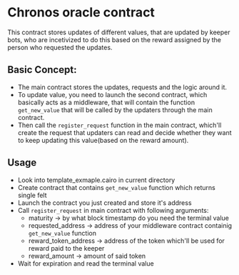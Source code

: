# Chronos oracle contract

This contract stores updates of different values, that are updated by keeper bots, who are incetivized to do this based on the reward assigned by the person who requested the updates. 

## Basic Concept:

* The main contract stores the updates, requests and the logic around it. 
* To update value, you need to launch the second contract, which basically acts as a middleware, that will contain the function `get_new_value` that will be called by the updaters through the main contract. 
* Then call the `register_request` function in the main contract, which'll create the request that updaters can read and decide whether they want to keep updating this value(based on the reward amount).

## Usage

* Look into template_exmaple.cairo in current directory
* Create contract that contains `get_new_value` function which returns single felt
* Launch the contract you just created and store it's address
* Call `register_request` in main contract with following arguments:
    * maturity -> by what block timestamp do you need the terminal value
    * requested_address -> address of your middleware contract containig `get_new_value` function
    * reward_token_address -> address of the token which'll be used for reward paid to the keeper
    * reward_amount -> amount of said token 
* Wait for expiration and read the terminal value  
